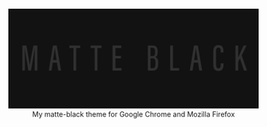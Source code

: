 <p align="center" height="200px">
  <img src="https://github.com/elibroftw/matte-black-theme/blob/master/Matte%20Black%20Theme%20Resources/Promotional%20Image%203.png?raw=true" alt="Matte Black Theme Header Image"/>
My matte-black theme for Google Chrome and Mozilla Firefox
